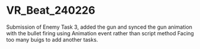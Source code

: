 # VR_Beat_240226

Submission of Enemy Task 3, added the gun and synced the gun animation with the bullet firing using Animation event rather than script method
Facing too many buigs to add another tasks.
